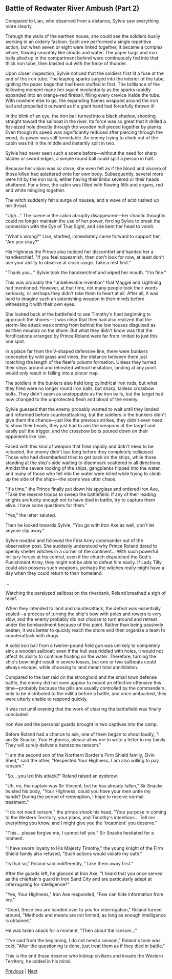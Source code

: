 ## Battle of Redwater River Ambush (Part 2)
Compared to Lian, who observed from a distance, Sylvie saw everything more clearly.



Through the walls of the earthen house, she could see the soldiers busily working in an orderly fashion. Each one performed a single repetitive action, but when seven or eight were linked together, it became a complex whole, flowing smoothly like clouds and water. The paper bags and iron balls piled up in the compartment behind were continuously fed into that thick iron tube, then blasted out with the force of thunder.



Upon closer inspection, Sylvie noticed that the soldiers first lit a fuse at the end of the iron tube. The leaping sparks surged into the interior of the tube, igniting the paper bags that had been stuffed in first. The brilliance of the following moment made her squint involuntarily as the sparks rapidly expanded into an orange-red fireball, filling every crevice inside the tube. With nowhere else to go, the expanding flames wrapped around the iron ball and propelled it outward as if a giant hand had forcefully thrown it!



In the blink of an eye, the iron ball turned into a black shadow, shooting straight toward the sailboat in the river. Its force was so great that it drilled a fist-sized hole directly through the wooden hull pieced together by planks. Even though its speed was significantly reduced after piercing through the wood, its power was still formidable. An enemy trying to climb out of the cabin was hit in the middle and instantly split in two.



Sylvie had never seen such a scene before—without the need for sharp blades or sword edges, a simple round ball could split a person in half.



Because her vision was so close, she even felt as if the blood and viscera of those killed had splattered onto her own body. Subsequently, several more were hit by the iron balls, either having their limbs severed or their heads shattered. For a time, the cabin was filled with flowing filth and organs, red and white mingling together.



The witch suddenly felt a surge of nausea, and a wave of acid rushed up her throat.



"Ugh..." The scene in the cabin abruptly disappeared—her chaotic thoughts could no longer maintain the use of her power, forcing Sylvie to break the connection with the Eye of True Sight, and she bent her head to vomit.



"What's wrong?" Lian, startled, immediately came forward to support her, "Are you okay?"



His Highness the Prince also noticed her discomfort and handed her a handkerchief. "If you feel squeamish, then don't look for now, at least don't use your ability to observe at close range. Take a rest first."

"Thank you..." Sylvie took the handkerchief and wiped her mouth. "I'm fine."

This was probably the "unbelievable invention" that Maggie and Lightning had mentioned. However, at that time, not many people took their words seriously, or perhaps they didn't take them to heart at all. After all, it was hard to imagine such an astonishing weapon in their minds before witnessing it with their own eyes.

She looked back at the battlefield to see Timothy's fleet beginning to approach the shores—it was clear that they had also realized that the storm-like attack was coming from behind the low houses disguised as earthen mounds on the shore. But what they didn't know was that the fortifications arranged by Prince Roland were far from limited to just this one spot.

In a place far from the V-shaped defensive line, there were bunkers concealed by wild grass and vines, the distance between them just matching the length of the fleet's column formation. Unless they turned their ships around and retreated without hesitation, landing at any point would only result in falling into a pincer trap.

The soldiers in the bunkers also held long cylindrical iron rods, but what they fired were no longer round iron balls, but sharp, tailless crossbow bolts. They didn't seem as unstoppable as the iron balls, but the target had now changed to the unprotected flesh and blood of the enemy.

Sylvie guessed that the enemy probably wanted to wait until they landed and reformed before counterattacking, but the soldiers in the bunkers didn't give them the chance—just like the previous strikes, they didn't even need to show their heads, they just had to aim the weapons at the target and easily pull the trigger, and the crossbow bolts poured down on their opponents like rain.

Faced with this kind of weapon that fired rapidly and didn't need to be reloaded, the enemy didn't last long before they completely collapsed. Those who had disembarked tried to get back on the ships, while those standing at the ship's side waiting to disembark scattered in all directions. Amidst the severe rocking of the ships, gangplanks flipped into the water, and many of those who fell into the water were killed while trying to climb up the side of the ships—the scene was utter chaos.

"It's time," the Prince finally put down his spyglass and ordered Iron Axe, "Take the reserve troops to sweep the battlefield. If any of their leading knights are lucky enough not to have died in battle, try to capture them alive. I have some questions for them."



"Yes," the latter saluted.



Then he looked towards Sylvie, "You go with Iron Axe as well, don't let anyone slip away."



Sylvie nodded and followed the First Army commander out of the observation post. She suddenly understood why Prince Roland dared to openly shelter witches in a corner of the continent... With such powerful military forces at his control, even if the church dispatched the God's Punishment Army, they might not be able to defeat him easily. If Lady Tilly could also possess such weapons, perhaps the witches really might have a day when they could return to their homeland.



...



Watching the paralyzed sailboat on the riverbank, Roland breathed a sigh of relief.



When they intended to land and counterattack, the defeat was essentially sealed—a process of turning the ship's bow with poles and rowers is very slow, and the enemy probably did not choose to turn around and retreat under the bombardment because of this point. Rather than being passively beaten, it was better to quickly reach the shore and then organize a team to counterattack with drugs.



A solid iron ball from a twelve-pound field gun was unlikely to completely sink a wooden sailboat; even if the hull was riddled with holes, it would not affect its ability to continue floating on the water. Therefore, turning the ship's bow might result in severe losses, but one or two sailboats could always escape, while choosing to land meant total annihilation.



Compared to the last raid on the stronghold and the small town defense battle, the enemy did not even appear to mount an effective offensive this time—probably because the pills are usually controlled by the commanders, only to be distributed to the militia before a battle, and once ambushed, they were utterly unable to respond quickly.



It was not until evening that the work of clearing the battlefield was finally concluded.



Iron Axe and the personal guards brought in two captives into the camp.



Before Roland had a chance to ask, one of them began to shout loudly, "I am Sir Snacke, Your Highness, please allow me to write a letter to my family. They will surely deliver a handsome ransom."



"I am the second son of the Northern Border's Firm Shield family, Elvin Shed," said the other, "Respected Your Highness, I am also willing to pay ransom."



"So... you led this attack?" Roland raised an eyebrow.



"Uh, no, the captain was Sir Vincent, but he has already fallen," Sir Snacke twisted his body, "Your Highness, could you have your men untie my hands? During the period of redemption, I hope to receive normal treatment."



"I do not need ransom," the prince shook his head, "Your purpose in coming to the Western Territory, your plans, and Timothy's intentions... Tell me everything you know, and I might give you the 'treatment' you deserve."



"This... please forgive me, I cannot tell you," Sir Snacke hesitated for a moment.



"I have sworn loyalty to His Majesty Timothy," the young knight of the Firm Shield family also refused, "Such actions would violate my oath."



"Is that so," Roland said indifferently, "Take them away first."



After the guards left, he glanced at Iron Axe, "I heard that you once served as the chieftain's guard in Iron Sand City and are particularly adept at interrogating for intelligence?"

"Yes, Your Highness," Iron Axe responded, "Few can hide information from me."

"Good, these two are handed over to you for interrogation," Roland turned around, "Methods and means are not limited, as long as enough intelligence is obtained."

He was taken aback for a moment, "Then about the ransom..."

"I've said from the beginning, I do not need a ransom," Roland's tone was cold, "After the questioning is done, just treat them as if they died in battle."

This is the end those deserve who kidnap civilians and invade the Western Territory, he added in his mind.





[Previous](CH0280.md) | [Next](CH0282.md)
